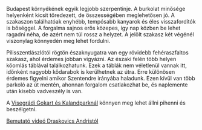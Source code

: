Budapest környékének egyik legjobb szerpentinje. A burkolat minősége helyenként kicsit töredezett, de összességében meglehetősen jó. A szakaszon találhatóak enyhébb, tempósabb kanyarok és éles visszafordítók is bőséggel. A forgalma sajnos erős közepes, így nap közben be lehet ragadni néha, de azért nem túl rossz a helyzet. A jelölt szakasz két végénél viszonylag könnyedén meg lehet fordulni.

Pilisszentlászlótól rögtön északnyugatra van egy rövidebb fehéraszfaltos szakasz, ahol érdemes jobban vigyázni. Az északi felén több helyen kőomlás táblával találkozhatunk. Ezek a táblák nem véletlenül vannak itt, időnként nagyobb kődarabok is kerülhetnek az útra. Erre különösen érdemes figyelni amikor Szentendre irányába haladunk. Ezen kívül van több parkoló az út mentén, ahonnan forgalom csatlakozhat be, és naplemente után kisebb vadveszély is van.

A [Visegrádi Gokart és Kalandparknál](https://goo.gl/maps/1nzjTDU89em5s6nD8) könnyen meg lehet állni pihenni és beszélgetni.

[Bemutató videó Draskovics Andristól](https://youtu.be/Tg1TaZPti2E)
